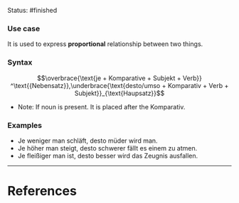Status: #finished 
### Use case
It is used to express **proportional** relationship between two things. 

### Syntax 
$$\overbrace{\text{je + Komparative + Subjekt + Verb}} ^\text{{Nebensatz}},\underbrace{\text{desto/umso + Komparativ + Verb + Subjekt}}_{\text{Haupsatz}}$$
- Note: If noun is present. It is placed after the Komparativ. 
### Examples
- Je weniger man schläft, desto müder wird man.
- Je höher man steigt, desto schwerer fällt es einem zu atmen.
- Je fleißiger man ist, desto besser wird das Zeugnis ausfallen.


---
# References
